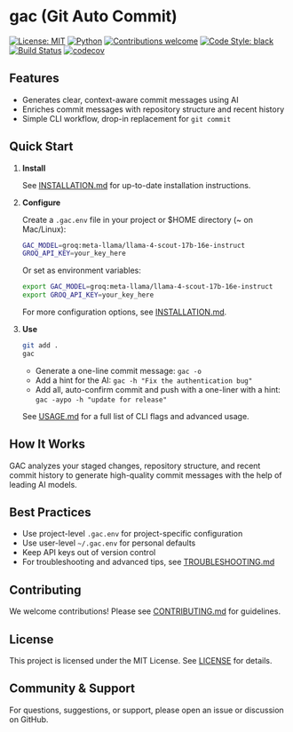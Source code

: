 # gac (Git Auto Commit)

[![License: MIT](https://img.shields.io/badge/License-MIT-yellow.svg)](LICENSE)
[![Python](https://img.shields.io/badge/python-3.13-blue.svg)](https://www.python.org/downloads/release/python-3130/)
[![Contributions welcome](https://img.shields.io/badge/contributions-welcome-brightgreen.svg)](CONTRIBUTING.md)
[![Code Style: black](https://img.shields.io/badge/code%20style-black-000000.svg)](https://github.com/psf/black)
[![Build Status](https://github.com/cellwebb/gac/actions/workflows/ci.yml/badge.svg)](https://github.com/cellwebb/gac/actions)
[![codecov](https://codecov.io/gh/cellwebb/gac/branch/main/graph/badge.svg)](https://app.codecov.io/gh/cellwebb/gac)

## Features

- Generates clear, context-aware commit messages using AI
- Enriches commit messages with repository structure and recent history
- Simple CLI workflow, drop-in replacement for `git commit`

## Quick Start

1. **Install**

   See [INSTALLATION.md](INSTALLATION.md) for up-to-date installation instructions.

2. **Configure**

   Create a `.gac.env` file in your project or $HOME directory (~ on Mac/Linux):

   ```sh
   GAC_MODEL=groq:meta-llama/llama-4-scout-17b-16e-instruct
   GROQ_API_KEY=your_key_here
   ```

   Or set as environment variables:

   ```sh
   export GAC_MODEL=groq:meta-llama/llama-4-scout-17b-16e-instruct
   export GROQ_API_KEY=your_key_here
   ```

   For more configuration options, see [INSTALLATION.md](INSTALLATION.md).

3. **Use**

   ```sh
   git add .
   gac
   ```

   - Generate a one-line commit message: `gac -o`
   - Add a hint for the AI: `gac -h "Fix the authentication bug"`
   - Add all, auto-confirm commit and push with a one-liner with a hint: `gac -aypo -h "update for release"`

   See [USAGE.md](USAGE.md) for a full list of CLI flags and advanced usage.

## How It Works

GAC analyzes your staged changes, repository structure, and recent commit history to generate high-quality commit
messages with the help of leading AI models.

## Best Practices

- Use project-level `.gac.env` for project-specific configuration
- Use user-level `~/.gac.env` for personal defaults
- Keep API keys out of version control
- For troubleshooting and advanced tips, see [TROUBLESHOOTING.md](TROUBLESHOOTING.md)

## Contributing

We welcome contributions! Please see [CONTRIBUTING.md](CONTRIBUTING.md) for guidelines.

## License

This project is licensed under the MIT License. See [LICENSE](LICENSE) for details.

## Community & Support

For questions, suggestions, or support, please open an issue or discussion on GitHub.
